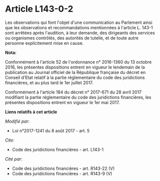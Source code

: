 # Article L143-0-2

Les observations qui font l'objet d'une communication au Parlement ainsi que les observations et recommandations mentionnées
à l'article L. 143-1 sont arrêtées après l'audition, à leur demande, des dirigeants des services ou organismes contrôlés, des
autorités de tutelle, et de toute autre personne explicitement mise en cause.

**Nota:**

Conformément à l'article 52 de l'ordonnance n° 2016-1360 du 13 octobre 2016, les présentes dispositions entrent en vigueur le
lendemain de la publication au Journal officiel de la République française du décret en Conseil d'Etat relatif à la partie
réglementaire du code des juridictions financières, et au plus tard le 1er juillet 2017.

Conformément à l'article 184 du décret n° 2017-671 du 28 avril 2017 modifiant la partie réglementaire du code des
juridictions financières, les présentes dispositions entrent en vigueur le 1er mai 2017.

**Liens relatifs à cet article**

_Modifié par_:

  - Loi n°2017-1241 du 8 août 2017 - art. 5

_Cite_:

  - Code des juridictions financières - art. L143-1

_Cité par_:

  - Code des juridictions financières - art. R143-22 (V)
  - Code des juridictions financières - art. R143-9 (V)
